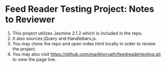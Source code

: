 # Feed Reader Testing Project: Notes to Reviewer

1. This project utilizes Jasmine 2.1.2 which is included in the repo.
2. It also sources jQuery and Handlebars.js.
3. You may clone the repo and open index.html locally in order to review the project.
4. You may also visit https://github.com/markhorvath/feedreadertesting.git to view the page live.